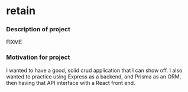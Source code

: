 # retain

### Description of project

FIXME

### Motivation for project

I wanted to have a good, solid crud application that I can show off. I also wanted to practice using Express as a backend, and Prisma as an ORM, then having that API interface with a React front end.
